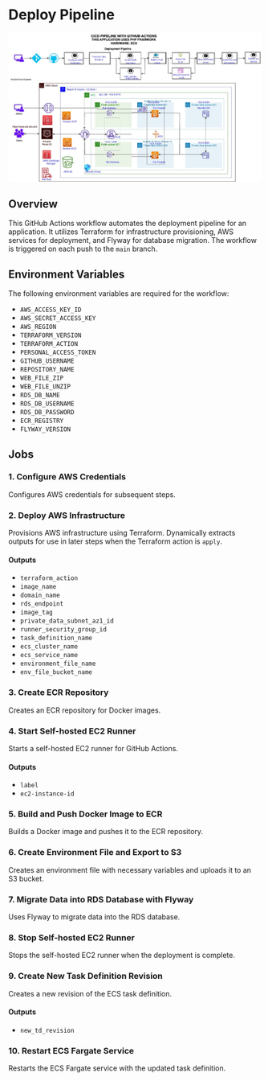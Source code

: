 # Deploy Pipeline

![Workflow Overview](obinnaaliogorcicd.jpg)

## Overview

This GitHub Actions workflow automates the deployment pipeline for an application. It utilizes Terraform for infrastructure provisioning, AWS services for deployment, and Flyway for database migration. The workflow is triggered on each push to the `main` branch.

## Environment Variables

The following environment variables are required for the workflow:

- `AWS_ACCESS_KEY_ID`
- `AWS_SECRET_ACCESS_KEY`
- `AWS_REGION`
- `TERRAFORM_VERSION`
- `TERRAFORM_ACTION`
- `PERSONAL_ACCESS_TOKEN`
- `GITHUB_USERNAME`
- `REPOSITORY_NAME`
- `WEB_FILE_ZIP`
- `WEB_FILE_UNZIP`
- `RDS_DB_NAME`
- `RDS_DB_USERNAME`
- `RDS_DB_PASSWORD`
- `ECR_REGISTRY`
- `FLYWAY_VERSION`

## Jobs

### 1. Configure AWS Credentials

Configures AWS credentials for subsequent steps.

### 2. Deploy AWS Infrastructure

Provisions AWS infrastructure using Terraform. Dynamically extracts outputs for use in later steps when the Terraform action is `apply`.

#### Outputs

- `terraform_action`
- `image_name`
- `domain_name`
- `rds_endpoint`
- `image_tag`
- `private_data_subnet_az1_id`
- `runner_security_group_id`
- `task_definition_name`
- `ecs_cluster_name`
- `ecs_service_name`
- `environment_file_name`
- `env_file_bucket_name`

### 3. Create ECR Repository

Creates an ECR repository for Docker images.

### 4. Start Self-hosted EC2 Runner

Starts a self-hosted EC2 runner for GitHub Actions.

#### Outputs

- `label`
- `ec2-instance-id`

### 5. Build and Push Docker Image to ECR

Builds a Docker image and pushes it to the ECR repository.

### 6. Create Environment File and Export to S3

Creates an environment file with necessary variables and uploads it to an S3 bucket.

### 7. Migrate Data into RDS Database with Flyway

Uses Flyway to migrate data into the RDS database.

### 8. Stop Self-hosted EC2 Runner

Stops the self-hosted EC2 runner when the deployment is complete.

### 9. Create New Task Definition Revision

Creates a new revision of the ECS task definition.

#### Outputs

- `new_td_revision`

### 10. Restart ECS Fargate Service

Restarts the ECS Fargate service with the updated task definition.
